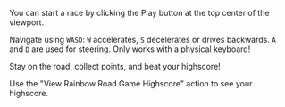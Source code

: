 You can start a race by clicking the Play button at the top center of the viewport.

Navigate using `WASD`: `W` accelerates, `S` decelerates or drives backwards. `A` and `D` are used for steering. Only works with a physical keyboard!

Stay on the road, collect points, and beat your highscore!

Use the "View Rainbow Road Game Highscore" action to see your highscore.
